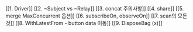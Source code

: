 [[1. Driver]]
[[2. ~Subject vs ~Relay]]
[[3. concat 주의사항]]
[[4. share]]
[[5. merge MaxConcurrent 옵션]]
[[6. subscribeOn, observeOn]]
[[7. scan의 모든 것]]
[[8. WithLatestFrom - button data 이동]]
[[9. DisposeBag (x)]]
